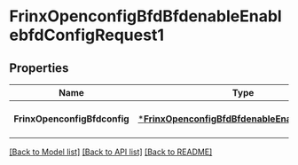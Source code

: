 # FrinxOpenconfigBfdBfdenableEnablebfdConfigRequest1

## Properties
Name | Type | Description | Notes
------------ | ------------- | ------------- | -------------
**FrinxOpenconfigBfdconfig** | [***FrinxOpenconfigBfdBfdenableEnablebfdConfig**](frinx.openconfig.bfd.bfdenable.enablebfd.Config.md) |  | [optional] [default to null]

[[Back to Model list]](../README.md#documentation-for-models) [[Back to API list]](../README.md#documentation-for-api-endpoints) [[Back to README]](../README.md)


